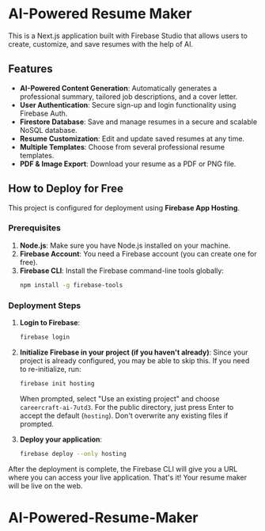 # AI-Powered Resume Maker

This is a Next.js application built with Firebase Studio that allows users to create, customize, and save resumes with the help of AI.

## Features

*   **AI-Powered Content Generation**: Automatically generates a professional summary, tailored job descriptions, and a cover letter.
*   **User Authentication**: Secure sign-up and login functionality using Firebase Auth.
*   **Firestore Database**: Save and manage resumes in a secure and scalable NoSQL database.
*   **Resume Customization**: Edit and update saved resumes at any time.
*   **Multiple Templates**: Choose from several professional resume templates.
*   **PDF & Image Export**: Download your resume as a PDF or PNG file.

## How to Deploy for Free

This project is configured for deployment using **Firebase App Hosting**.

### Prerequisites

1.  **Node.js**: Make sure you have Node.js installed on your machine.
2.  **Firebase Account**: You need a Firebase account (you can create one for free).
3.  **Firebase CLI**: Install the Firebase command-line tools globally:
    ```bash
    npm install -g firebase-tools
    ```

### Deployment Steps

1.  **Login to Firebase**:
    ```bash
    firebase login
    ```

2.  **Initialize Firebase in your project (if you haven't already)**:
    Since your project is already configured, you may be able to skip this. If you need to re-initialize, run:
    ```bash
    firebase init hosting
    ```
    When prompted, select "Use an existing project" and choose `careercraft-ai-7utd3`. For the public directory, just press Enter to accept the default (`hosting`). Don't overwrite any existing files if prompted.

3.  **Deploy your application**:
    ```bash
    firebase deploy --only hosting
    ```

After the deployment is complete, the Firebase CLI will give you a URL where you can access your live application. That's it! Your resume maker will be live on the web.
# AI-Powered-Resume-Maker
